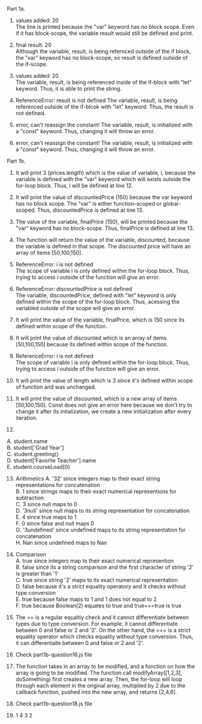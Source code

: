 Part 1a.
1. values added: 20  
The line is printed because the "var" keyword has no block scope. Even if it has block-scope, the variable result would still be defined and print.  

2. final result: 20  
Although the variable, result, is being refernced outside of the if block, the "var" keyword has no block-scope, so result is defined outside of the if-scope.  

3. values added: 20  
The variable, result, is being referenced inside of the if-block with "let" keyword. Thus, it is able to print the string.  

4. ReferenceError: result is not defined
The variable, result, is being referenced outside of the if-blcok with "let" keyword. Thus, the result is not defined.  

5. error, can't reassign the constant!
The variable, result, is initialized with a "const" keyword. Thus, changing it will throw an error.  

6. error, can't reassign the constant!
The variable, result, is initialized with a "const" keyword. Thus, changing it will throw an error.  
  
  
Part 1b.
1. It will print 3 (prices.length) which is the value of variable, i, because the variable is defined with the "var" keyword which will exists outside the for-loop block. Thus, i will be defined at line 12.  
  
2. It will print the value of discountedPrice (150) because the var keyword has no block scope. The "var" is either function-scoped or global-scoped.  Thus, discountedPrice is defined at line 13.  

3. The value of the variable, finalPrice (150), will be printed because the "var" keyword has no block-scope. Thus, finalPrice is defined at line 13.  
  
4. The function will return the value of the variable, discounted, because the variable is defined in that scope. The discounted price will have an array of items [50,100,150].  
  
5. ReferenceError: i is not defined  
 The scope of variable i is only defined within the for-loop block. Thus, trying to access i outside of the function will give an error.  

6. ReferenceError: discountedPrice is not defined  
The variable, discountedPrice, defined with "let" keyword is only defined within the scope of the for-loop block. Thus, acessing the variabled outside of the scope will give an error.  

7. It will print the value of the variable, finalPrice, which is 150 since its defined within scope of the function.  
  
8. It will print the value of discounted which is an array of items [50,100,150] because its defined within scope of the function.

9. ReferenceError: i is not defined  
 The scope of variable i is only defined within the for-loop block. Thus, trying to access i outside of the function will give an error.  

10. It will print the value of length which is 3 since it's defined within scope of function and was unchanged.  
  
11. It will print the value of discounted, which is a new array of items [50,100,150]. Const does not give an error here because we don't try to change it after its intialization, we create a new initialization after every iteration.
  
12. 
A. student.name  
B. student['Grad Year']  
C. student.greeting()  
D. student['Favorite Teacher'].name  
E. student.courseLoad[0]  
  
13. Arithmetics 
A. '32' since integers map to their exact string representations for concatenation  
B. 1 since strings maps to their exact numerical representions for subtraction  
C. 3 since null maps to 0  
D. '3null' since null maps to its string representation for concatenation  
E. 4 since true maps to 1  
F. 0 since false and null maps 0  
G. '3undefined' since undefined maps to its string representation for concatenation  
H. Nan since undefined maps to Nan  
  
14. Comparison  
A. true since integers map to their exact numerical represention  
B. false since its a string comparison and the first character of string '2' is greater than '1'  
C. true since string '2' maps to its exact numerical representation  
D. false because it's a strict equality operatory and it checks without type conversion  
E. true because false maps to 1 and 1 does not equal to 2  
F. true because Boolean(2) equates to true and true===true is true  
  
15. The == is a regular equaltiy check and it cannot differentiate between types due to type conversion. For example, it cannot differentiate between 0 and false or 2 and '2'. On the other hand, the === is a strict equality operator which checks equality without type conversion. Thus, it can differentaite between 0 and false or 2 and '2'.  
  
16. Check part1b-question16.js file

17. The function takes in an array to be modified, and a function on how the array is going to be modified. The function call modifyArray([1,2,3], doSomething) first creates a new array. Then, the for-loop will loop through each element in the original array, multiplied by 2 due to the callback function, pushed into the new array, and returns [2,4,6].  

18. Check part1b-question18.js file

19. 1 4 3 2

